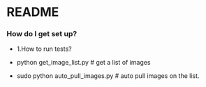 # README #

### How do I get set up? ###

* 1.How to run tests?

* python get_image_list.py # get a list of images
* sudo python auto_pull_images.py # auto pull images on the list.